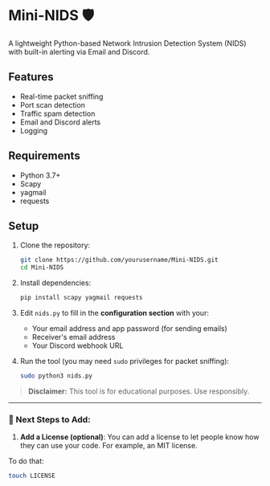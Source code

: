 # Mini-NIDS 🛡️  
A lightweight Python-based Network Intrusion Detection System (NIDS) with built-in alerting via Email and Discord.

## Features
- Real-time packet sniffing
- Port scan detection
- Traffic spam detection
- Email and Discord alerts
- Logging

## Requirements
- Python 3.7+
- Scapy
- yagmail
- requests

## Setup
1. Clone the repository:
    ```bash
    git clone https://github.com/yourusername/Mini-NIDS.git
    cd Mini-NIDS
    ```

2. Install dependencies:
    ```bash
    pip install scapy yagmail requests
    ```

3. Edit `nids.py` to fill in the **configuration section** with your:
    - Your email address and app password (for sending emails)
    - Receiver's email address
    - Your Discord webhook URL

4. Run the tool (you may need `sudo` privileges for packet sniffing):
    ```bash
    sudo python3 nids.py
    ```

> **Disclaimer:** This tool is for educational purposes. Use responsibly.

---

### 🎯 Next Steps to Add:

1. **Add a License (optional)**: You can add a license to let people know how they can use your code. For example, an MIT license.

To do that:
```bash
touch LICENSE

